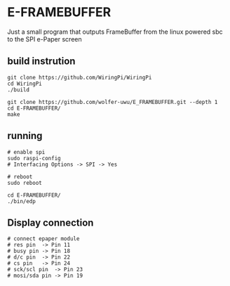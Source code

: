 # E-FRAMEBUFFER
Just a small program that outputs FrameBuffer from the linux powered sbc to the SPI e-Paper screen

## build instrution

~~~
git clone https://github.com/WiringPi/WiringPi
cd WiringPi
./build

git clone https://github.com/wolfer-uwu/E_FRAMEBUFFER.git --depth 1
cd E-FRAMEBUFFER/
make
~~~

## running 
~~~
# enable spi
sudo raspi-config 
# Interfacing Options -> SPI -> Yes

# reboot
sudo reboot
~~~
~~~
cd E-FRAMEBUFFER/
./bin/edp
~~~

## Display connection
~~~
# connect epaper module
# res pin  -> Pin 11
# busy pin -> Pin 18
# d/c pin  -> Pin 22
# cs pin   -> Pin 24
# sck/scl pin  -> Pin 23
# mosi/sda pin -> Pin 19
~~~
